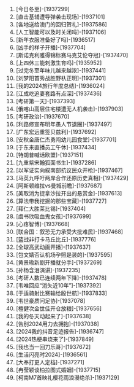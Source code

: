 
1. [今日冬至]-[1937299]
1. [直击基辅遭导弹袭击现场]-[1937101]
1. [各地送给澳门的回归贺礼]-[1937586]
1. [人工智能可以及时关闭吗]-[1937106]
1. [新年衣服准备好了吗]-[1936517]
1. [凶手的样子开播]-[1937704]
1. [斯诺克利雅得锦标赛马克艾伦夺冠]-[1937470]
1. [上四休三能刺激生育吗]-[1935952]
1. [过完冬至年味儿越来越浓]-[1937441]
1. [刘梦阳首秀战胜野杁正明]-[1937301]
1. [我的2024旅行年度总结]-[1936024]
1. [江成屹追妻套路有点深]-[1937436]
1. [考研第一天]-[1937393]
1. [俄喀山高层住宅楼遭无人机袭击]-[1937903]
1. [考研政治]-[1937670]
1. [利路修宣布明年愚人节退圈]-[1937497]
1. [广东宏远重签贝兹利]-[1937692]
1. [安秋金唐仁杰勇闯幼儿园食堂]-[1937701]
1. [于东来直播员工午休]-[1937434]
1. [特朗普喊话欧盟]-[1937151]
1. [九重紫宋翰狐面书生]-[1937286]
1. [以军证实向叙南部抗议民众开枪]-[1937467]
1. [马英九呼吁两岸合作还原历史真相]-[1937429]
1. [阿斯顿维拉vs曼城前瞻]-[1937687]
1. [美取消为捉拿沙拉开出的悬赏金]-[1937613]
1. [算法带我挖掘的那些宝藏]-[1937727]
1. [拜仁大胜莱比锡]-[1937404]
1. [虞书欣吸血鬼女孩]-[1937699]
1. [心疼智博]-[1937668]
1. [联合国：叙恐无力承受大批难民]-[1937468]
1. [蓝战非打卡马丘比丘]-[1937776]
1. [全球高武动画开播]-[1937637]
1. [包文婧否认机场孕照是装的]-[1937595]
1. [黄景瑜新剧开播就分手]-[1937269]
1. [孙杨含泪演讲]-[1937235]
1. [考研人数已连续两年下降]-[1937478]
1. [韦唯回应“消失近10年”]-[1937392]
1. [于适骑射比赛输给殷世航]-[1937833]
1. [韦世豪质问足协]-[1937078]
1. [檀健次金世佳开仓放粮]-[1937656]
1. [我的冬天动起来了]-[1937638]
1. [告别2024用力去拥抱]-[1937038]
1. [2024我的抖音足迹报告]-[1936747]
1. [2024热梗串烧来了]-[1937849]
1. [我也当一回刀乐哥]-[1937672]
1. [生活闪亮时2024]-[1936561]
1. [大奉打更人定档]-[1937271]
1. [冉莹颖谈柏拉图式婚姻]-[1937715]
1. [柯南M7首映礼樱花雨浪漫绝杀]-[1937129]